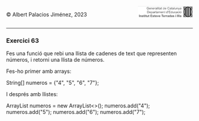 <div style="display: flex; width: 100%;">
    <div style="flex: 1; padding: 0px;">
        <p>© Albert Palacios Jiménez, 2023</p>
    </div>
    <div style="flex: 1; padding: 0px; text-align: right;">
        <img src="../../assets/ieti.png" height="32" alt="Logo de IETI" style="max-height: 32px;">
    </div>
</div>
<hr/>

### Exercici 63

Fes una funció que rebi una llista de cadenes de text que representen números, i retorni una llista de números.

Fes-ho primer amb arrays:

String[] numeros = {"4", "5", "6", "7"};

I després amb llistes:

ArrayList<String> numeros = new ArrayList<>();
numeros.add("4");
numeros.add("5");
numeros.add("6");
numeros.add("7");

